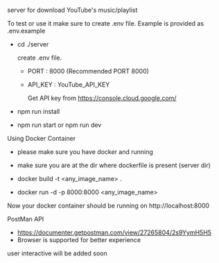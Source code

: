 server for download YouTube's music/playlist

To test or use it make sure to create .env file.
Example is provided as .env.example

- cd ./server

  create .env file.

  - PORT : 8000 (Recommended PORT 8000)
  - API_KEY : YouTube_API_KEY

    Get API key from https://console.cloud.google.com/

- npm run install
- npm run start or npm run dev

Using Docker Container

- please make sure you have docker and running
- make sure you are at the dir where dockerfile is present (server dir)

- docker build -t <any_image_name> .
- docker run -d -p 8000:8000 <any_image_name>

Now your docker container should be running on http://localhost:8000

PostMan API

- https://documenter.getpostman.com/view/27265804/2s9YymH5H5
- Browser is supported for better experience

user interactive will be added soon
